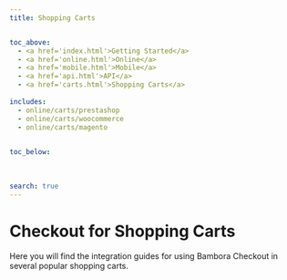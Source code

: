 ```yaml
---
title: Shopping Carts


toc_above:
  - <a href='index.html'>Getting Started</a>
  - <a href='online.html'>Online</a>
  - <a href='mobile.html'>Mobile</a>
  - <a href='api.html'>API</a>
  - <a href='carts.html'>Shopping Carts</a>
  
includes:
  - online/carts/prestashop
  - online/carts/woocommerce
  - online/carts/magento

  
toc_below:
  
  
  
search: true
---
```

# Checkout for Shopping Carts
Here you will find the integration guides for using Bambora Checkout in several popular shopping carts.